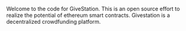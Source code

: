 Welcome to the code for GiveStation. This is an open source effort to realize the potential of ethereum smart contracts. Givestation is a decentralized crowdfunding platform.
